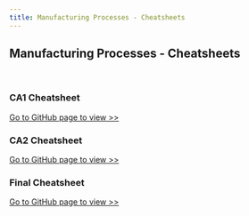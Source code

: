 ```yaml
---
title: Manufacturing Processes - Cheatsheets
---
```

<h2>Manufacturing Processes - Cheatsheets</h2>
<br>
<div class="card-div">
<div class="card">
<h3>CA1 Cheatsheet</h3>
<p class="card-p"><a href="https://github.com/nailahgucon/ntu-notes-files/blob/main/manufacturing-processes/cheatsheets/CA1/ma2004_cheatsheet_CA1.pdf" class="card-a">Go to GitHub page to view >></a></p>
</div>

<div class="card">
<h3>CA2 Cheatsheet</h3>
<p class="card-p"><a href="https://github.com/nailahgucon/ntu-notes-files/blob/main/manufacturing-processes/cheatsheets/CA2/ma2004_cheatsheet_CA2.pdf" class="card-a">Go to GitHub page to view >></a></p>
</div>

<div class="card">
<h3>Final Cheatsheet</h3>
<p class="card-p"><a href="https://github.com/nailahgucon/ntu-notes-files/blob/main/manufacturing-processes/cheatsheets/Final/ma2004_cheatsheet_FINAL.pdf" class="card-a">Go to GitHub page to view >></a></p>
</div>
</div>